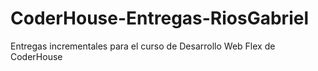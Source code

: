 # CoderHouse-Entregas-RiosGabriel
Entregas incrementales para el curso de Desarrollo Web Flex de CoderHouse
